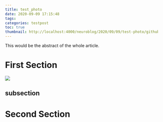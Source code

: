```yaml
---
title: test_photo
date: 2020-09-09 17:15:48
tags:
categories: testpost
toc: true
thumbnail: http://localhost:4000/neuroblog/2020/09/09/test-photo/github-logo-24.png
---
```


This would be the abstract of the whole article.

<!-- more -->

# First Section

![](./github-logo-24.png)

## subsection

# Second Section
